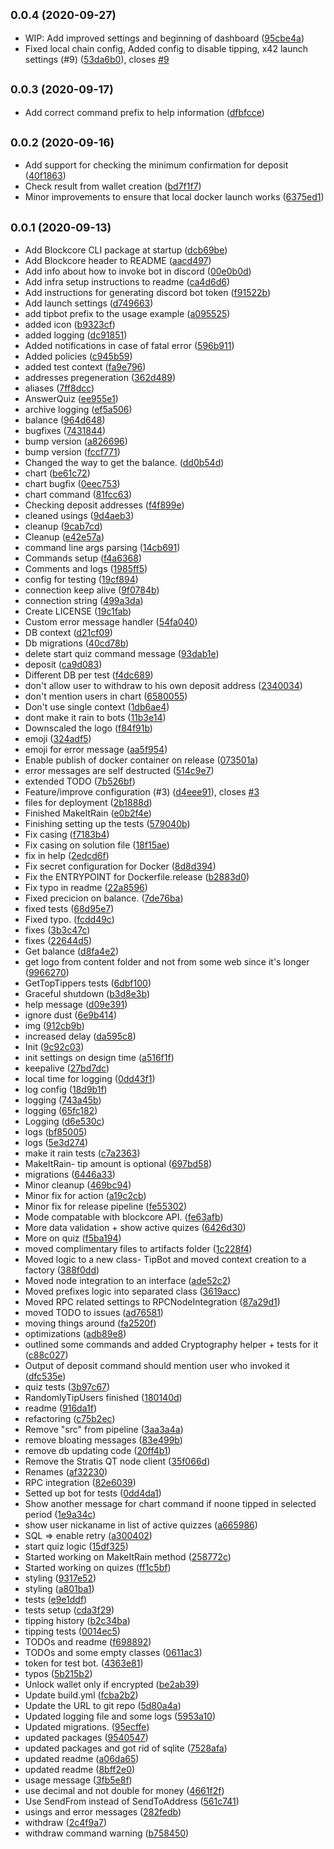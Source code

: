 ## <small>0.0.4 (2020-09-27)</small>

* WIP: Add improved settings and beginning of dashboard ([95cbe4a](https://github.com/block-core/blockcore-tipbot/commit/95cbe4a))
* Fixed local chain config, Added config to disable tipping, x42 launch settings (#9) ([53da6b0](https://github.com/block-core/blockcore-tipbot/commit/53da6b0)), closes [#9](https://github.com/block-core/blockcore-tipbot/issues/9)



## <small>0.0.3 (2020-09-17)</small>

* Add correct command prefix to help information ([dfbfcce](https://github.com/block-core/blockcore-tipbot/commit/dfbfcce))



## <small>0.0.2 (2020-09-16)</small>

* Add support for checking the minimum confirmation for deposit ([40f1863](https://github.com/block-core/blockcore-tipbot/commit/40f1863))
* Check result from wallet creation ([bd7f1f7](https://github.com/block-core/blockcore-tipbot/commit/bd7f1f7))
* Minor improvements to ensure that local docker launch works ([6375ed1](https://github.com/block-core/blockcore-tipbot/commit/6375ed1))



## <small>0.0.1 (2020-09-13)</small>

* Add Blockcore CLI package at startup ([dcb69be](https://github.com/block-core/blockcore-tipbot/commit/dcb69be))
* Add Blockcore header to README ([aacd497](https://github.com/block-core/blockcore-tipbot/commit/aacd497))
* Add info about how to invoke bot in discord ([00e0b0d](https://github.com/block-core/blockcore-tipbot/commit/00e0b0d))
* Add infra setup instructions to readme ([ca4d6d6](https://github.com/block-core/blockcore-tipbot/commit/ca4d6d6))
* Add instructions for generating discord bot token ([f91522b](https://github.com/block-core/blockcore-tipbot/commit/f91522b))
* Add launch settings ([d749663](https://github.com/block-core/blockcore-tipbot/commit/d749663))
* add tipbot prefix to the usage example ([a095525](https://github.com/block-core/blockcore-tipbot/commit/a095525))
* added icon ([b9323cf](https://github.com/block-core/blockcore-tipbot/commit/b9323cf))
* added logging ([dc91851](https://github.com/block-core/blockcore-tipbot/commit/dc91851))
* Added notifications in case of fatal error ([596b911](https://github.com/block-core/blockcore-tipbot/commit/596b911))
* Added policies ([c945b59](https://github.com/block-core/blockcore-tipbot/commit/c945b59))
* added test context ([fa9e796](https://github.com/block-core/blockcore-tipbot/commit/fa9e796))
* addresses pregeneration ([362d489](https://github.com/block-core/blockcore-tipbot/commit/362d489))
* aliases ([7ff8dcc](https://github.com/block-core/blockcore-tipbot/commit/7ff8dcc))
* AnswerQuiz ([ee955e1](https://github.com/block-core/blockcore-tipbot/commit/ee955e1))
* archive logging ([ef5a506](https://github.com/block-core/blockcore-tipbot/commit/ef5a506))
* balance ([964d648](https://github.com/block-core/blockcore-tipbot/commit/964d648))
* bugfixes ([7431844](https://github.com/block-core/blockcore-tipbot/commit/7431844))
* bump version ([a826696](https://github.com/block-core/blockcore-tipbot/commit/a826696))
* bump version ([fccf771](https://github.com/block-core/blockcore-tipbot/commit/fccf771))
* Changed the way to get the balance. ([dd0b54d](https://github.com/block-core/blockcore-tipbot/commit/dd0b54d))
* chart ([be61c72](https://github.com/block-core/blockcore-tipbot/commit/be61c72))
* chart bugfix ([0eec753](https://github.com/block-core/blockcore-tipbot/commit/0eec753))
* chart command ([81fcc63](https://github.com/block-core/blockcore-tipbot/commit/81fcc63))
* Checking deposit addresses ([f4f899e](https://github.com/block-core/blockcore-tipbot/commit/f4f899e))
* cleaned usings ([9d4aeb3](https://github.com/block-core/blockcore-tipbot/commit/9d4aeb3))
* cleanup ([9cab7cd](https://github.com/block-core/blockcore-tipbot/commit/9cab7cd))
* Cleanup ([e42e57a](https://github.com/block-core/blockcore-tipbot/commit/e42e57a))
* command line args parsing ([14cb691](https://github.com/block-core/blockcore-tipbot/commit/14cb691))
* Commands setup ([f4a6368](https://github.com/block-core/blockcore-tipbot/commit/f4a6368))
* Comments and logs ([1985ff5](https://github.com/block-core/blockcore-tipbot/commit/1985ff5))
* config for testing ([19cf894](https://github.com/block-core/blockcore-tipbot/commit/19cf894))
* connection keep alive ([9f0784b](https://github.com/block-core/blockcore-tipbot/commit/9f0784b))
* connection string ([499a3da](https://github.com/block-core/blockcore-tipbot/commit/499a3da))
* Create LICENSE ([19c1fab](https://github.com/block-core/blockcore-tipbot/commit/19c1fab))
* Custom error message handler ([54fa040](https://github.com/block-core/blockcore-tipbot/commit/54fa040))
* DB context ([d21cf09](https://github.com/block-core/blockcore-tipbot/commit/d21cf09))
* Db migrations ([40cd78b](https://github.com/block-core/blockcore-tipbot/commit/40cd78b))
* delete start quiz command message ([93dab1e](https://github.com/block-core/blockcore-tipbot/commit/93dab1e))
* deposit ([ca9d083](https://github.com/block-core/blockcore-tipbot/commit/ca9d083))
* Different DB per test ([f4dc689](https://github.com/block-core/blockcore-tipbot/commit/f4dc689))
* don't allow user to withdraw to his own deposit address ([2340034](https://github.com/block-core/blockcore-tipbot/commit/2340034))
* don't mention users in chart ([6580055](https://github.com/block-core/blockcore-tipbot/commit/6580055))
* Don't use single context ([1db6ae4](https://github.com/block-core/blockcore-tipbot/commit/1db6ae4))
* dont make it rain to bots ([11b3e14](https://github.com/block-core/blockcore-tipbot/commit/11b3e14))
* Downscaled the logo ([f84f91b](https://github.com/block-core/blockcore-tipbot/commit/f84f91b))
* emoji ([324adf5](https://github.com/block-core/blockcore-tipbot/commit/324adf5))
* emoji for error message ([aa5f954](https://github.com/block-core/blockcore-tipbot/commit/aa5f954))
* Enable publish of docker container on release ([073501a](https://github.com/block-core/blockcore-tipbot/commit/073501a))
* error messages are self destructed ([514c9e7](https://github.com/block-core/blockcore-tipbot/commit/514c9e7))
* extended TODO ([7b526bf](https://github.com/block-core/blockcore-tipbot/commit/7b526bf))
* Feature/improve configuration (#3) ([d4eee91](https://github.com/block-core/blockcore-tipbot/commit/d4eee91)), closes [#3](https://github.com/block-core/blockcore-tipbot/issues/3)
* files for deployment ([2b1888d](https://github.com/block-core/blockcore-tipbot/commit/2b1888d))
* Finished MakeItRain ([e0b2f4e](https://github.com/block-core/blockcore-tipbot/commit/e0b2f4e))
* Finishing setting up the tests ([579040b](https://github.com/block-core/blockcore-tipbot/commit/579040b))
* Fix casing ([f7183b4](https://github.com/block-core/blockcore-tipbot/commit/f7183b4))
* Fix casing on solution file ([18f15ae](https://github.com/block-core/blockcore-tipbot/commit/18f15ae))
* fix in help ([2edcd6f](https://github.com/block-core/blockcore-tipbot/commit/2edcd6f))
* Fix secret configuration for Docker ([8d8d394](https://github.com/block-core/blockcore-tipbot/commit/8d8d394))
* Fix the ENTRYPOINT for Dockerfile.release ([b2883d0](https://github.com/block-core/blockcore-tipbot/commit/b2883d0))
* Fix typo in readme ([22a8596](https://github.com/block-core/blockcore-tipbot/commit/22a8596))
* Fixed precicion on balance. ([7de76ba](https://github.com/block-core/blockcore-tipbot/commit/7de76ba))
* fixed tests ([68d95e7](https://github.com/block-core/blockcore-tipbot/commit/68d95e7))
* Fixed typo. ([fcdd49c](https://github.com/block-core/blockcore-tipbot/commit/fcdd49c))
* fixes ([3b3c47c](https://github.com/block-core/blockcore-tipbot/commit/3b3c47c))
* fixes ([22644d5](https://github.com/block-core/blockcore-tipbot/commit/22644d5))
* Get balance ([d8fa4e2](https://github.com/block-core/blockcore-tipbot/commit/d8fa4e2))
* get logo from content folder and not from some web since it's longer ([9966270](https://github.com/block-core/blockcore-tipbot/commit/9966270))
* GetTopTippers tests ([6dbf100](https://github.com/block-core/blockcore-tipbot/commit/6dbf100))
* Graceful shutdown ([b3d8e3b](https://github.com/block-core/blockcore-tipbot/commit/b3d8e3b))
* help message ([d09e391](https://github.com/block-core/blockcore-tipbot/commit/d09e391))
* ignore dust ([6e9b414](https://github.com/block-core/blockcore-tipbot/commit/6e9b414))
* img ([912cb9b](https://github.com/block-core/blockcore-tipbot/commit/912cb9b))
* increased delay ([da595c8](https://github.com/block-core/blockcore-tipbot/commit/da595c8))
* Init ([9c92c03](https://github.com/block-core/blockcore-tipbot/commit/9c92c03))
* init settings on design time ([a516f1f](https://github.com/block-core/blockcore-tipbot/commit/a516f1f))
* keepalive ([27bd7dc](https://github.com/block-core/blockcore-tipbot/commit/27bd7dc))
* local time for logging ([0dd43f1](https://github.com/block-core/blockcore-tipbot/commit/0dd43f1))
* log config ([18d9b1f](https://github.com/block-core/blockcore-tipbot/commit/18d9b1f))
* logging ([743a45b](https://github.com/block-core/blockcore-tipbot/commit/743a45b))
* logging ([65fc182](https://github.com/block-core/blockcore-tipbot/commit/65fc182))
* Logging ([d6e530c](https://github.com/block-core/blockcore-tipbot/commit/d6e530c))
* logs ([bf85005](https://github.com/block-core/blockcore-tipbot/commit/bf85005))
* logs ([5e3d274](https://github.com/block-core/blockcore-tipbot/commit/5e3d274))
* make it rain tests ([c7a2363](https://github.com/block-core/blockcore-tipbot/commit/c7a2363))
* MakeItRain- tip amount is optional ([697bd58](https://github.com/block-core/blockcore-tipbot/commit/697bd58))
* migrations ([6446a33](https://github.com/block-core/blockcore-tipbot/commit/6446a33))
* Minor cleanup ([469bc94](https://github.com/block-core/blockcore-tipbot/commit/469bc94))
* Minor fix for action ([a19c2cb](https://github.com/block-core/blockcore-tipbot/commit/a19c2cb))
* Minor fix for release pipeline ([fe55302](https://github.com/block-core/blockcore-tipbot/commit/fe55302))
* Mode compatable with blockcore API. ([fe63afb](https://github.com/block-core/blockcore-tipbot/commit/fe63afb))
* More data validation + show active quizes ([6426d30](https://github.com/block-core/blockcore-tipbot/commit/6426d30))
* More on quiz ([f5ba194](https://github.com/block-core/blockcore-tipbot/commit/f5ba194))
* moved complimentary files to artifacts folder ([1c228f4](https://github.com/block-core/blockcore-tipbot/commit/1c228f4))
* Moved logic to a new class- TipBot and moved context creation to a factory ([388f0dd](https://github.com/block-core/blockcore-tipbot/commit/388f0dd))
* Moved node integration to an interface ([ade52c2](https://github.com/block-core/blockcore-tipbot/commit/ade52c2))
* Moved prefixes logic into separated class ([3619acc](https://github.com/block-core/blockcore-tipbot/commit/3619acc))
* Moved RPC related settings to RPCNodeIntegration ([87a29d1](https://github.com/block-core/blockcore-tipbot/commit/87a29d1))
* moved TODO to issues ([ad76581](https://github.com/block-core/blockcore-tipbot/commit/ad76581))
* moving things around ([fa2520f](https://github.com/block-core/blockcore-tipbot/commit/fa2520f))
* optimizations ([adb89e8](https://github.com/block-core/blockcore-tipbot/commit/adb89e8))
* outlined some commands and added Cryptography helper + tests for it ([c88c027](https://github.com/block-core/blockcore-tipbot/commit/c88c027))
* Output of deposit command should mention user who invoked it ([dfc535e](https://github.com/block-core/blockcore-tipbot/commit/dfc535e))
* quiz tests ([3b97c67](https://github.com/block-core/blockcore-tipbot/commit/3b97c67))
* RandomlyTipUsers finished ([180140d](https://github.com/block-core/blockcore-tipbot/commit/180140d))
* readme ([916da1f](https://github.com/block-core/blockcore-tipbot/commit/916da1f))
* refactoring ([c75b2ec](https://github.com/block-core/blockcore-tipbot/commit/c75b2ec))
* Remove "src" from pipeline ([3aa3a4a](https://github.com/block-core/blockcore-tipbot/commit/3aa3a4a))
* remove bloating messages ([83e499b](https://github.com/block-core/blockcore-tipbot/commit/83e499b))
* remove db updating code ([20ff4b1](https://github.com/block-core/blockcore-tipbot/commit/20ff4b1))
* Remove the Stratis QT node client ([35f066d](https://github.com/block-core/blockcore-tipbot/commit/35f066d))
* Renames ([af32230](https://github.com/block-core/blockcore-tipbot/commit/af32230))
* RPC integration ([82e6039](https://github.com/block-core/blockcore-tipbot/commit/82e6039))
* Setted up bot for tests ([0dd4da1](https://github.com/block-core/blockcore-tipbot/commit/0dd4da1))
* Show another message for chart command if noone tipped in selected period ([1e9a34c](https://github.com/block-core/blockcore-tipbot/commit/1e9a34c))
* show user nickaname in list of active quizzes ([a665986](https://github.com/block-core/blockcore-tipbot/commit/a665986))
* SQL => enable retry ([a300402](https://github.com/block-core/blockcore-tipbot/commit/a300402))
* start quiz logic ([15df325](https://github.com/block-core/blockcore-tipbot/commit/15df325))
* Started working on MakeItRain method ([258772c](https://github.com/block-core/blockcore-tipbot/commit/258772c))
* Started working on quizes ([ff1c5bf](https://github.com/block-core/blockcore-tipbot/commit/ff1c5bf))
* styling ([9317e52](https://github.com/block-core/blockcore-tipbot/commit/9317e52))
* styling ([a801ba1](https://github.com/block-core/blockcore-tipbot/commit/a801ba1))
* tests ([e9e1ddf](https://github.com/block-core/blockcore-tipbot/commit/e9e1ddf))
* tests setup ([cda3f29](https://github.com/block-core/blockcore-tipbot/commit/cda3f29))
* tipping history ([b2c34ba](https://github.com/block-core/blockcore-tipbot/commit/b2c34ba))
* tipping tests ([0014ec5](https://github.com/block-core/blockcore-tipbot/commit/0014ec5))
* TODOs and readme ([f698892](https://github.com/block-core/blockcore-tipbot/commit/f698892))
* TODOs and some empty classes ([0611ac3](https://github.com/block-core/blockcore-tipbot/commit/0611ac3))
* token for test bot. ([4363e81](https://github.com/block-core/blockcore-tipbot/commit/4363e81))
* typos ([5b215b2](https://github.com/block-core/blockcore-tipbot/commit/5b215b2))
* Unlock wallet only if encrypted ([be2ab39](https://github.com/block-core/blockcore-tipbot/commit/be2ab39))
* Update build.yml ([fcba2b2](https://github.com/block-core/blockcore-tipbot/commit/fcba2b2))
* Update the URL to git repo ([5d80a4a](https://github.com/block-core/blockcore-tipbot/commit/5d80a4a))
* Updated logging file and some logs ([5953a10](https://github.com/block-core/blockcore-tipbot/commit/5953a10))
* Updated migrations. ([95ecffe](https://github.com/block-core/blockcore-tipbot/commit/95ecffe))
* updated packages ([9540547](https://github.com/block-core/blockcore-tipbot/commit/9540547))
* updated packages and got rid of sqlite ([7528afa](https://github.com/block-core/blockcore-tipbot/commit/7528afa))
* updated readme ([a06da65](https://github.com/block-core/blockcore-tipbot/commit/a06da65))
* updated readme ([8bff2e0](https://github.com/block-core/blockcore-tipbot/commit/8bff2e0))
* usage message ([3fb5e8f](https://github.com/block-core/blockcore-tipbot/commit/3fb5e8f))
* use decimal and not double for money ([4661f2f](https://github.com/block-core/blockcore-tipbot/commit/4661f2f))
* Use SendFrom instead of SendToAddress ([561c741](https://github.com/block-core/blockcore-tipbot/commit/561c741))
* usings and error messages ([282fedb](https://github.com/block-core/blockcore-tipbot/commit/282fedb))
* withdraw ([2c4f9a7](https://github.com/block-core/blockcore-tipbot/commit/2c4f9a7))
* withdraw command warning ([b758450](https://github.com/block-core/blockcore-tipbot/commit/b758450))



